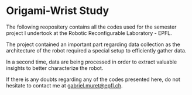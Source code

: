 # Origami-Wrist Study

The following reopositery contains all the codes used for the semester project I undertook at the Robotic Reconfigurable Laboratory - EPFL. 

The project contained an important part regarding data collection as the architecture of the robot required a special setup to efficiently gather data. 

In a second time, data are being processed in order to extract valuable insights to better characterize the robot. 

If there is any doubts regarding any of the codes presented here, do not hesitate to contact me at gabriel.muret@epfl.ch.
